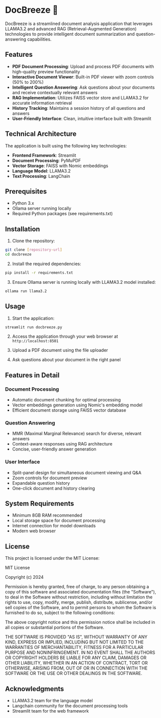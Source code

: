 # DocBreeze 🦙

DocBreeze is a streamlined document analysis application that leverages LLAMA3.2 and advanced RAG (Retrieval-Augmented Generation) technologies to provide intelligent document summarization and question-answering capabilities.

## Features

- **PDF Document Processing**: Upload and process PDF documents with high-quality preview functionality
- **Interactive Document Viewer**: Built-in PDF viewer with zoom controls (50% to 200%)
- **Intelligent Question Answering**: Ask questions about your documents and receive contextually relevant answers
- **RAG Implementation**: Utilizes FAISS vector store and LLAMA3.2 for accurate information retrieval
- **History Tracking**: Maintains a session history of all questions and answers
- **User-Friendly Interface**: Clean, intuitive interface built with Streamlit

## Technical Architecture

The application is built using the following key technologies:

- **Frontend Framework**: Streamlit
- **Document Processing**: PyMuPDF
- **Vector Storage**: FAISS with Nomic embeddings
- **Language Model**: LLAMA3.2
- **Text Processing**: LangChain

## Prerequisites

- Python 3.x
- Ollama server running locally
- Required Python packages (see requirements.txt)

## Installation

1. Clone the repository:
```bash
git clone [repository-url]
cd docbreeze
```

2. Install the required dependencies:
```bash
pip install -r requirements.txt
```

3. Ensure Ollama server is running locally with LLAMA3.2 model installed:
```bash
ollama run llama3.2
```

## Usage

1. Start the application:
```bash
streamlit run docbreeze.py
```

2. Access the application through your web browser at `http://localhost:8501`

3. Upload a PDF document using the file uploader

4. Ask questions about your document in the right panel

## Features in Detail

### Document Processing
- Automatic document chunking for optimal processing
- Vector embeddings generation using Nomic's embedding model
- Efficient document storage using FAISS vector database

### Question Answering
- MMR (Maximal Marginal Relevance) search for diverse, relevant answers
- Context-aware responses using RAG architecture
- Concise, user-friendly answer generation

### User Interface
- Split-panel design for simultaneous document viewing and Q&A
- Zoom controls for document preview
- Expandable question history
- One-click document and history clearing

## System Requirements

- Minimum 8GB RAM recommended
- Local storage space for document processing
- Internet connection for model downloads
- Modern web browser

## License

This project is licensed under the MIT License:

MIT License

Copyright (c) 2024

Permission is hereby granted, free of charge, to any person obtaining a copy
of this software and associated documentation files (the "Software"), to deal
in the Software without restriction, including without limitation the rights
to use, copy, modify, merge, publish, distribute, sublicense, and/or sell
copies of the Software, and to permit persons to whom the Software is
furnished to do so, subject to the following conditions:

The above copyright notice and this permission notice shall be included in all
copies or substantial portions of the Software.

THE SOFTWARE IS PROVIDED "AS IS", WITHOUT WARRANTY OF ANY KIND, EXPRESS OR
IMPLIED, INCLUDING BUT NOT LIMITED TO THE WARRANTIES OF MERCHANTABILITY,
FITNESS FOR A PARTICULAR PURPOSE AND NONINFRINGEMENT. IN NO EVENT SHALL THE
AUTHORS OR COPYRIGHT HOLDERS BE LIABLE FOR ANY CLAIM, DAMAGES OR OTHER
LIABILITY, WHETHER IN AN ACTION OF CONTRACT, TORT OR OTHERWISE, ARISING FROM,
OUT OF OR IN CONNECTION WITH THE SOFTWARE OR THE USE OR OTHER DEALINGS IN THE
SOFTWARE.

## Acknowledgments

- LLAMA3.2 team for the language model
- Langchain community for the document processing tools
- Streamlit team for the web framework
